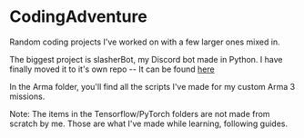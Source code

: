 # CodingAdventure
Random coding projects I've worked on with a few larger ones mixed in.

The biggest project is slasherBot, my Discord bot made in Python. I have finally moved it to it's own repo -- It can be found [here](https://github.com/BenjamooseCalto/SlasherBot)

In the Arma folder, you'll find all the scripts I've made for my custom Arma 3 missions.

Note: The items in the Tensorflow/PyTorch folders are not made from scratch by me. Those are what I've made while learning, following guides.
